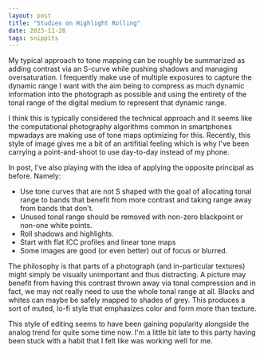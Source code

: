 ```yaml
---
layout: post
title: "Studies on Highlight Rolling"
date: 2023-11-28
tags: snippits
---
```


My typical approach to tone mapping can be roughly be summarized as adding contrast via an S-curve while pushing shadows and managing oversaturation. I frequently make use of multiple exposures to capture the dynamic range I want with the aim being to compress as much dynamic information into the photograph as possible and using the entirety of the tonal range of the digital medium to represent that dynamic range.

I think this is typically considered the technical approach and it seems like the computational photography algorithms common in smartphones mpwadays are making use of tone maps optimizing for this. Recently, this style of image gives me a bit of an artifitial feeling which is why I've been carrying a point-and-shoot to use day-to-day instead of my phone.

In post, I've also playing with the idea of applying the opposite principal as before. Namely:


* Use tone curves that are not S shaped with the goal of allocating tonal range to bands that benefit from more contrast and taking range away from bands that don't.
* Unused tonal range should be removed with non-zero blackpoint or non-one white points.
* Roll shadows and highlights.
* Start with flat ICC profiles and linear tone maps
* Some images are good (or even better) out of focus or blurred.

The philosophy is that parts of a photograph (and in-particular textures) might simply be visually unimportant and thus distracting. A picture may benefit from having this contrast thrown away via tonal compression and in fact, we may not really need to use the whole tonal range at all. Blacks and whites can maybe be safely mapped to shades of grey. This produces a sort of muted, lo-fi style that emphasizes color and form more than texture.

This style of editing seems to have been gaining popularity alongside the analog trend for quite some time now. I'm a little bit late to this party having been stuck with a habit that I felt like was working well for me.